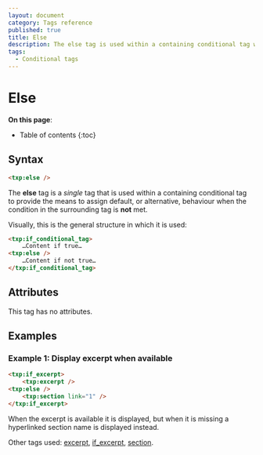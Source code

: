 ```yaml
---
layout: document
category: Tags reference
published: true
title: Else
description: The else tag is used within a containing conditional tag when the condition in the surrounding tag is not met.
tags:
  - Conditional tags
---
```


# Else

**On this page**:

* Table of contents
{:toc}

## Syntax

~~~ html
<txp:else />
~~~

The **else** tag is a *single* tag that is used within a containing conditional tag to provide the means to assign default, or alternative, behaviour when the condition in the surrounding tag is **not** met.

Visually, this is the general structure in which it is used:

~~~ html
<txp:if_conditional_tag>
    …Content if true…
<txp:else />
    …Content if not true…
</txp:if_conditional_tag>
~~~

## Attributes

This tag has no attributes.

## Examples

### Example 1: Display excerpt when available

~~~ html
<txp:if_excerpt>
    <txp:excerpt />
<txp:else />
    <txp:section link="1" />
</txp:if_excerpt>
~~~

When the excerpt is available it is displayed, but when it is missing a hyperlinked section name is displayed instead.

Other tags used: [excerpt](/tags/excerpt), [if_excerpt](/tags/if_excerpt), [section](/tags/section).
